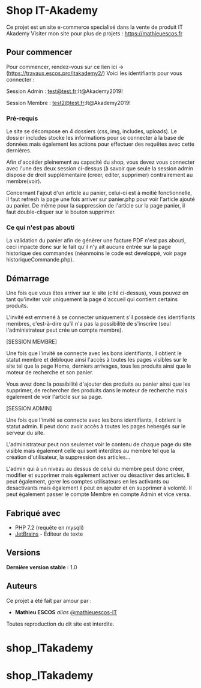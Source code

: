 # Shop IT-Akademy
Ce projet est un site e-commerce specialisé dans la vente de produit IT Akademy
Visiter mon site pour plus de projets : https://mathieuescos.fr


## Pour commencer

Pour commencer, rendez-vous sur ce lien ici -> (https://travaux.escos.pro/itakademy2/)
Voici les identifiants pour vous connecter :

Session Admin : test@test.fr:It@Akademy2019!

Session Membre : test2@test.fr:It@Akademy2019!

### Pré-requis

Le site se décompose en 4 dossiers (css, img, includes, uploads). Le dossier includes stocke les informations pour se connecter à la base de données mais également les actions pour effectuer des requêtes avec cette dernières.

Afin d'accéder pleinement au capacité du shop, vous devez vous connecter avec l'une des deux session ci-dessus (à savoir que seule la session admin dispose de droit supplémentaire (creer, editer, supprimer) contrairement au membre(voir).

Concernant l'ajout d'un article au panier, celui-ci est à moitié fonctionnelle, il faut refresh la page une fois arriver sur panier.php pour voir l'article ajouté au panier. De même pour la suppression de l'article sur la page panier, il faut double-cliquer sur le bouton supprimer.

### Ce qui n'est pas abouti

La validation du panier afin de génèrer une facture PDF n'est pas abouti, ceci impacte donc sur le fait qu'il n'y ait aucune entrée sur la page historique des commandes (néanmoins le code est developpé, voir page historiqueCommande.php).

## Démarrage

Une fois que vous êtes arriver sur le site (cité ci-dessus), vous pouvez en tant qu'inviter voir uniquement la page d'accueil qui contient certains produits.

L'invité est emmené à se connecter uniquement s'il possède des identifiants membres, c'est-à-dire qu'il n'a pas la possibilité de s'inscrire (seul l'administrateur peut crée un compte membre).

[SESSION MEMBRE]

Une fois que l'invité se connecte avec les bons identifiants, il obtient le statut membre et débloque ainsi l'accès à toutes les pages visibles sur le site tel que la page Home, derniers arrivages, tous les produits ainsi que le moteur de recherche et son panier.

Vous avez donc la possibilité d'ajouter des produits au panier ainsi que les supprimer, de rechercher des produits dans le moteur de recherche mais également de voir l'article sur sa page.

[SESSION ADMIN]

Une fois que l'invité se connecte avec les bons identifiants, il obtient le statut admin. Il peut donc avoir accès à toutes les pages hebergés sur le serveur du site.

L'administrateur peut non seulemet voir le contenu de chaque page du site visible mais également celle qui sont interdites au membre tel que la création d'utilisateur, la suppression des articles...

L'admin qui à un niveau au dessus de celui du membre peut donc créer, modifier et supprimer mais également activer ou désactiver  des articles. Il peut également, gerer les comptes utilisateurs en les activants ou desactivants mais également il peut en ajouter et en supprimer à volonté. Il peut également passer le compte Membre en compte Admin et vice versa.

## Fabriqué avec

* PHP 7.2 (requête en mysqli)
* [JetBrains](https://jetbrains.com/) - Editeur de texte

## Versions

**Dernière version stable :** 1.0

## Auteurs

Ce projet a été fait par amour par :
* **Mathieu ESCOS** _alias_ [@mathieuescos-IT](https://github.com/mathieuescos-IT)

Toutes reproduction du dit site est interdite.
# shop_ITakademy
# shop_ITakademy
